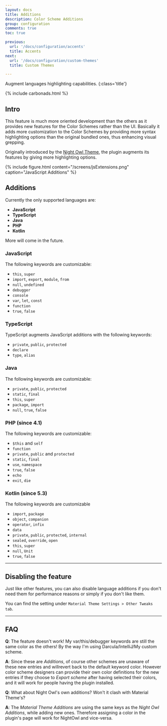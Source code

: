 ```yaml
---
layout: docs
title: Additions
description: Color Scheme Additions
group: configuration
comments: true
toc: true

previous:
  url: '/docs/configuration/accents'
  title: Accents
next:
  url: '/docs/configuration/custom-themes'
  title: Custom Themes

---
```


Augment languages highlighting capabilities.
{:class='title'}

{% include carbonads.html %}

## Intro

This feature is much more oriented development than the others as it provides new features for the Color Schemes rather
than the UI. Basically it adds more customization to the Color Schemes by providing more syntax highlighting options
than the original bundled ones, thus enhancing visual grepping.

Originally introduced by the [Night Owl Theme](https://github.com/xdrop/night-owl-jetbrains),
the plugin augments its features by giving more highlighting options.

{% include figure.html content="/screens/jsExtensions.png" caption="JavaScript Additions" %}


## Additions

Currently the only supported languages are:
- **JavaScript**
- **TypeScript**
- **Java**
- **PHP**
- **Kotlin**

More will come in the future.

### JavaScript

The following keywords are customizable:
- `this`, `super`
- `import`, `export`, `module`, `from`
- `null`, `undefined`
- `debugger`
- `console`
- `var`, `let`, `const`
- `function`
- `true`, `false`

### TypeScript

TypeScript augments JavaScript additions with the following keywords:
- `private`, `public`, `protected`
- `declare`
- `type`, `alias`

### Java

The following keywords are customizable:
- `private`, `public`, `protected`
- `static`, `final`
- `this`, `super`
- `package`, `import`
- `null`, `true`, `false`

### PHP (since 4.1)

The following keywords are customizable:
- `$this` and `self`
- `function`
- `private`, `public` and `protected`
- `static`, `final`
- `use`, `namespace`
- `true`, `false`
- `echo`
- `exit`, `die`

### Kotlin (since 5.3)

The following keywords are customizable
- `import`, `package`
- `object`, `companion`
- `operator`, `infix`
- `data`
- `private`, `public`, `protected`, `internal`
- `sealed`, `override`, `open`
- `this`, `super`
- `null`, `Unit`
- `true`, `false`

----

## Disabling the feature

Just like other features, you can also disable language additions if you don't need them for performance reasons or
simply if you don't like them.

You can find the setting under `Material Theme Settings > Other Tweaks tab`.

---

## FAQ

**Q**: The feature doesn't work! My var/this/debugger keywords are still the same color as the others! By the way I'm
using Darcula/IntelliJ/My custom scheme.

**A**: Since these are *Additions*, of course other schemes are unaware of these new entries and willrevert back to the
default keyword color. However color scheme designers can provide their own color definitions for the new entries if
they choose to *Export scheme* after having selected their colors, and it will work for people having the plugin
installed.

**Q**: What about Night Owl's own additions? Won't it clash with Material Theme's?

**A**: The _Material Theme Additions_ are using the same keys as the _Night Owl Additions_, while adding new ones.
Therefore assigning a color in the plugin's page will work for NightOwl and vice-versa.



